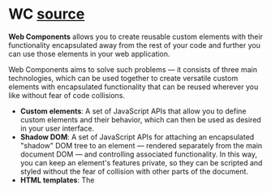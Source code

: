# WC [source](https://developer.mozilla.org/en-US/docs/Web/Web_Components)

**Web Components** allows you to create reusable custom elements with their functionality encapsulated away from the rest of your code and further you can use those elements in your web application.

Web Components aims to solve such problems — it consists of three main technologies, which can be used together to create versatile custom elements with encapsulated functionality that can be reused wherever you like without fear of code collisions.

-   **Custom elements**: A set of JavaScript APIs that allow you to define custom elements and their behavior, which can then be used as desired in your user interface.
-   **Shadow DOM**: A set of JavaScript APIs for attaching an encapsulated "shadow" DOM tree to an element — rendered separately from the main document DOM — and controlling associated functionality. In this way, you can keep an element's features private, so they can be scripted and styled without the fear of collision with other parts of the document.
-   **HTML templates**: The [<template>](https://developer.mozilla.org/en-US/docs/Web/HTML/Element/template) and [<slot>](https://developer.mozilla.org/en-US/docs/Web/HTML/Element/slot) elements enable you to write markup templates that are not displayed in the rendered page. These can then be reused multiple times as the basis of a custom element's structure.
